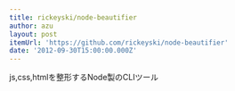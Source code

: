 ```yaml
---
title: rickeyski/node-beautifier
author: azu
layout: post
itemUrl: 'https://github.com/rickeyski/node-beautifier'
date: '2012-09-30T15:00:00.000Z'
---
```

js,css,htmlを整形するNode製のCLIツール
